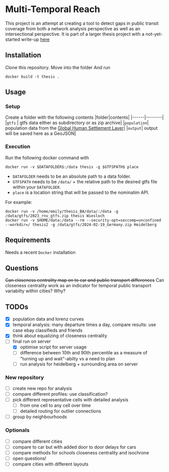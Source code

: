# Multi-Temporal Reach
This project is an attempt at creating a tool to detect gaps in public transit coverage from both a network analysis perspective as well as an intersectional perspective.
It is part of a larger thesis project with a not-yet-started write-up [here](https://github.com/Chwiggy/thesis_bachelor)

## Installation
Clone this repository. Move into the folder 
And run
```
docker build -t thesis .
```

## Usage
### Setup
Create a folder with the following contents
|folder|contents|
|------|--------|
|`gtfs`  | gtfs data either as subdirectory or as zip archive|
|`population`| population data from the [Global Human Settlement Layer](https://ghsl.jrc.ec.europa.eu/download.php?ds=pop)|
|`output`| output will be saved here as a GeoJSON|

### Execution
Run the following docker command with
```
docker run -v $DATAFOLDER$:/data thesis -g $GTFSPATH$ place
```
- `DATAFOLDER` needs to be an absolute path to a data folder.
- `GTFSPATH` needs to be `/data/` + the relative path to the desired gtfs file within your `DATAFOLDER`.
- `place` is a location string that will be passed to the nominatim API.

For example:
```
docker run -v /home/emily/thesis_BA/data/:/data -g /data/gtfs/2023_rnv_gtfs.zip thesis Wiesloch
docker run -v $HOME/data:/data --rm --security-opt=seccomp=unconfined --workdir=/ thesis2 -g /data/gtfs/2024-02-19_Germany.zip Heidelberg
```


## Requirements
Needs a recent `Docker` installation

## Questions
~~Can closeness centrality map on to car and public transport differences~~
Can closeness centrality work as an indicator for temporal public transport variabilty within cities? Why?


## TODOs
- [x] population data and lorenz curves
- [x] temporal analysis: many departure times a day, compare results: use case ebay classifieds and friends
- [x] think about equalizing of closeness centrality
- [ ] final run on server
    - [x] optimise script for server usage
    - [ ] difference between 10th and 90th percentile as a measure of "turning up and wait"-abilty vs a need to plan
    - [ ] run analysis for heidelberg + surrounding area on server
### New repository
- [ ] create new repo for analysis
- [ ] compare different profiles: use classification?
- [ ] pick different representative cells with detailed analysis
    - [ ] from one cell to any cell over time
    - [ ] detailed routing for outlier connections
- [ ] group by neighbourhoods
### Optionals
- [ ] compare different cities
- [ ] compare to car but with added door to door delays for cars
- [ ] compare methods for schools closeness centrality and isochrone
- [ ] open questions!
- [ ] compare cities with different layouts
